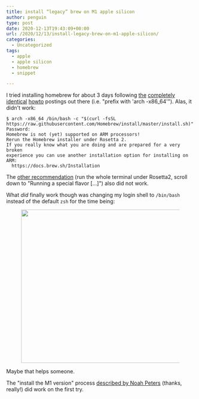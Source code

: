 ```yaml
---
title: install “legacy” brew on M1 apple silicon
author: penguin
type: post
date: 2020-12-13T19:43:09+00:00
url: /2020/12/13/install-legacy-brew-on-m1-apple-silicon/
categories:
  - Uncategorized
tags:
  - apple
  - apple silicon
  - homebrew
  - snippet

---
```

I tried installing homebrew for about 3 days following [the][1] [completely][2] [identical][3] [howto][4] postings out there (i.e. "prefix with 'arch -x86_64'"). Alas, it didn't work:

```
$ arch -x86_64 /bin/bash -c "$(curl -fsSL https://raw.githubusercontent.com/Homebrew/install/master/install.sh)"
Password:
Homebrew is not (yet) supported on ARM processors!
Rerun the Homebrew installer under Rosetta 2.
If you really know what you are doing and are prepared for a very broken
experience you can use another installation option for installing on ARM:
  https://docs.brew.sh/Installation
```

The [other recommendation][5] (run the whole terminal under Rosetta2, scroll down to "Running a special flavor [...]") also did not work.

What _did_ finally work though was changing my login shell to `/bin/bash` instead of the default `zsh` for the time being:<figure class="wp-block-image size-large">

<img loading="lazy" width="1024" height="410" src="https://flypenguin.de/wp-content/uploads/2020/12/Bildschirmfoto-2020-12-13-um-20.40.50-1024x410.png" alt="" class="wp-image-1327" srcset="https://flypenguin.de/wp-content/uploads/2020/12/Bildschirmfoto-2020-12-13-um-20.40.50-1024x410.png 1024w, https://flypenguin.de/wp-content/uploads/2020/12/Bildschirmfoto-2020-12-13-um-20.40.50-300x120.png 300w, https://flypenguin.de/wp-content/uploads/2020/12/Bildschirmfoto-2020-12-13-um-20.40.50-768x307.png 768w, https://flypenguin.de/wp-content/uploads/2020/12/Bildschirmfoto-2020-12-13-um-20.40.50.png 1040w" sizes="(max-width: 1024px) 100vw, 1024px" /> </figure>

Maybe that helps someone.

The "install the M1 version" process [described by Noah Peters][6] (thanks, really!) did work on the first try.

 [1]: https://stackoverflow.com/a/64883440/902327
 [2]: https://news.ycombinator.com/item?id=25132679
 [3]: https://soffes.blog/homebrew-on-apple-silicon
 [4]: https://github.com/Homebrew/brew/issues/9173#issuecomment-729215356
 [5]: https://jeannot.medium.com/how-to-install-homebrew-on-apple-silcon-m1-with-big-sur-1c02293f9d40
 [6]: https://noahpeeters.de/posts/apple-silicon/homebrew-setup/